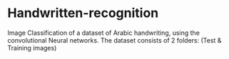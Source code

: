 # Handwritten-recognition
Image Classification of a dataset of Arabic handwriting, using the convolutional Neural networks. The  dataset consists of 2 folders: (Test &amp; Training images)

